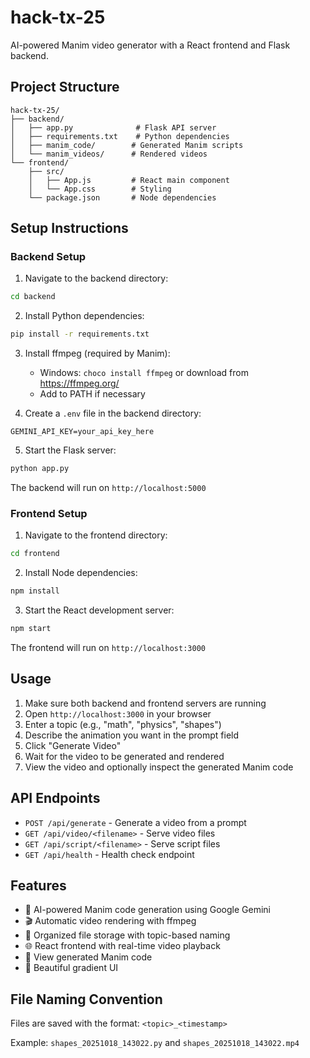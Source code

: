 # hack-tx-25

AI-powered Manim video generator with a React frontend and Flask backend.

## Project Structure

```
hack-tx-25/
├── backend/
│   ├── app.py              # Flask API server
│   ├── requirements.txt    # Python dependencies
│   ├── manim_code/        # Generated Manim scripts
│   └── manim_videos/      # Rendered videos
└── frontend/
    ├── src/
    │   ├── App.js         # React main component
    │   └── App.css        # Styling
    └── package.json       # Node dependencies
```

## Setup Instructions

### Backend Setup

1. Navigate to the backend directory:
```bash
cd backend
```

2. Install Python dependencies:
```bash
pip install -r requirements.txt
```

3. Install ffmpeg (required by Manim):
   - Windows: `choco install ffmpeg` or download from https://ffmpeg.org/
   - Add to PATH if necessary

4. Create a `.env` file in the backend directory:
```
GEMINI_API_KEY=your_api_key_here
```

5. Start the Flask server:
```bash
python app.py
```

The backend will run on `http://localhost:5000`

### Frontend Setup

1. Navigate to the frontend directory:
```bash
cd frontend
```

2. Install Node dependencies:
```bash
npm install
```

3. Start the React development server:
```bash
npm start
```

The frontend will run on `http://localhost:3000`

## Usage

1. Make sure both backend and frontend servers are running
2. Open `http://localhost:3000` in your browser
3. Enter a topic (e.g., "math", "physics", "shapes")
4. Describe the animation you want in the prompt field
5. Click "Generate Video"
6. Wait for the video to be generated and rendered
7. View the video and optionally inspect the generated Manim code

## API Endpoints

- `POST /api/generate` - Generate a video from a prompt
- `GET /api/video/<filename>` - Serve video files
- `GET /api/script/<filename>` - Serve script files
- `GET /api/health` - Health check endpoint

## Features

- 🤖 AI-powered Manim code generation using Google Gemini
- 🎬 Automatic video rendering with ffmpeg
- 💾 Organized file storage with topic-based naming
- 🌐 React frontend with real-time video playback
- 📝 View generated Manim code
- 🎨 Beautiful gradient UI

## File Naming Convention

Files are saved with the format: `<topic>_<timestamp>`

Example: `shapes_20251018_143022.py` and `shapes_20251018_143022.mp4`
